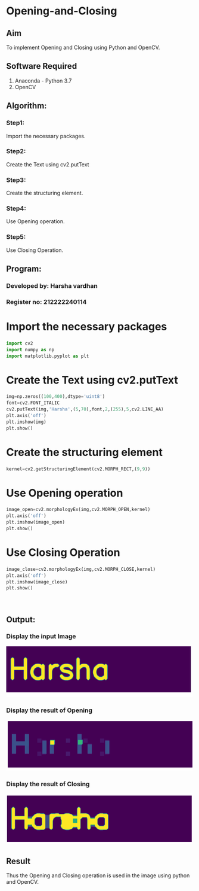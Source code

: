 # Opening-and-Closing

## Aim
To implement Opening and Closing using Python and OpenCV.

## Software Required
1. Anaconda - Python 3.7
2. OpenCV
## Algorithm:
### Step1:
Import the necessary packages.

### Step2:
Create the Text using cv2.putText

### Step3:
Create the structuring element.

### Step4:
Use Opening operation.

### Step5:
Use Closing Operation.
## Program:
### Developed by: Harsha vardhan
### Register no: 212222240114

# Import the necessary packages
``` Python
import cv2
import numpy as np
import matplotlib.pyplot as plt


```
# Create the Text using cv2.putText

``` Python
img=np.zeros((100,400),dtype='uint8')
font=cv2.FONT_ITALIC
cv2.putText(img,'Harsha',(5,70),font,2,(255),5,cv2.LINE_AA)
plt.axis('off')
plt.imshow(img)
plt.show()
```
# Create the structuring element


``` Python
kernel=cv2.getStructuringElement(cv2.MORPH_RECT,(9,9))
```
# Use Opening operation
``` Python
image_open=cv2.morphologyEx(img,cv2.MORPH_OPEN,kernel)
plt.axis('off')
plt.imshow(image_open)
plt.show()


```
# Use Closing Operation
``` Python
image_close=cv2.morphologyEx(img,cv2.MORPH_CLOSE,kernel)
plt.axis('off')
plt.imshow(image_close)
plt.show()




```
## Output:

### Display the input Image
![OUTPUT](/11.1.png)


### Display the result of Opening
![OUTPUT](/11.2.png)

### Display the result of Closing
![OUTPUT](/11.3.png)


## Result
Thus the Opening and Closing operation is used in the image using python and OpenCV.